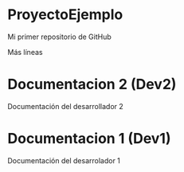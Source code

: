 # ProyectoEjemplo
Mi primer repositorio de GitHub

Más líneas

# Documentacion 2 (Dev2)

Documentación del desarrollador 2

# Documentacion 1 (Dev1)
Documentación del desarrolador 1

